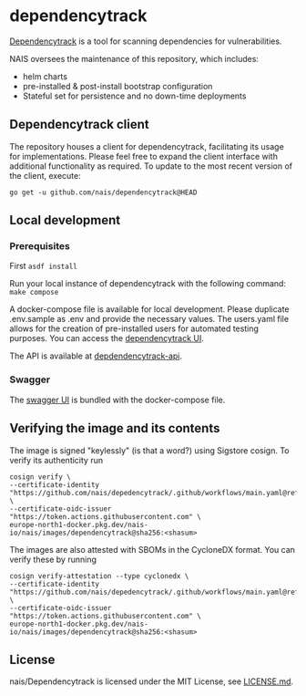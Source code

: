 # dependencytrack

[Dependencytrack](https://dependencytrack.org/) is a tool for scanning dependencies for vulnerabilities.

NAIS oversees the maintenance of this repository, which includes:

* helm charts
* pre-installed & post-install bootstrap configuration
* Stateful set for persistence and no down-time deployments

## Dependencytrack client

The repository houses a client for dependencytrack, facilitating its usage for implementations. Please feel free to
expand the client interface with additional functionality as required. To update to the most recent version of the
client, execute:

`go get -u github.com/nais/dependencytrack@HEAD`

## Local development

### Prerequisites

First `asdf install`

Run your local instance of dependencytrack with the following command:
`make compose`

A docker-compose file is available for local development. Please duplicate .env.sample as .env and provide the necessary
values. The users.yaml file allows for the creation of pre-installed users for automated testing purposes. You can
access the [dependencytrack UI](http://localhost:9000).

The API is available at [depdendencytrack-api](http://localhost:9001).

### Swagger

The [swagger UI](http://localhost:9002) is bundled with the docker-compose file.

## Verifying the image and its contents

The image is signed "keylessly" (is that a word?) using Sigstore cosign. To verify its authenticity run

```
cosign verify \
--certificate-identity "https://github.com/nais/depedencytrack/.github/workflows/main.yaml@refs/heads/main" \
--certificate-oidc-issuer "https://token.actions.githubusercontent.com" \
europe-north1-docker.pkg.dev/nais-io/nais/images/dependencytrack@sha256:<shasum>
```

The images are also attested with SBOMs in the CycloneDX format. You can verify these by running

```
cosign verify-attestation --type cyclonedx \
--certificate-identity "https://github.com/nais/depedencytrack/.github/workflows/main.yaml@refs/heads/main" \
--certificate-oidc-issuer "https://token.actions.githubusercontent.com" \
europe-north1-docker.pkg.dev/nais-io/nais/images/dependencytrack@sha256:<shasum>
```

## License

nais/Dependencytrack is licensed under the MIT License, see [LICENSE.md](/LICENSE.md).
